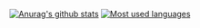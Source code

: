 [![Anurag's github stats](https://github-readme-stats.vercel.app/api?username=MonolithProjects&show_icons=true&theme=prussian&count_private=true)](https://github.com/MonolithProjects?tab=repositories) [![Most used languages](https://github-readme-stats.vercel.app/api/top-langs/?username=monolithprojects&layout=compact&langs_count=8)](https://github.com/MonolithProjects?tab=repositories)
